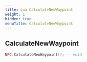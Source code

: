```yaml
---
title: Lua CalculateNewWaypoint
weight: 1
hidden: true
menuTitle: CalculateNewWaypoint
---
```

## CalculateNewWaypoint
```lua
NPC:CalculateNewWaypoint(); -- void
```